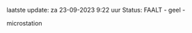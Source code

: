 laatste update: 
za 23-09-2023  9:22   uur 
Status: FAALT - geel - 
<div class="service Y">microstation</div>